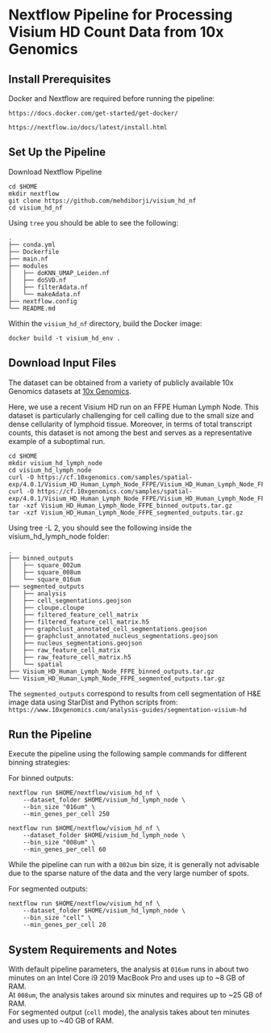 # Nextflow Pipeline for Processing Visium HD Count Data from 10x Genomics

## Install Prerequisites

Docker and Nextflow are required before running the pipeline:
```
https://docs.docker.com/get-started/get-docker/
```
```
https://nextflow.io/docs/latest/install.html
```
## Set Up the Pipeline

Download Nextflow Pipeline
```
cd $HOME
mkdir nextflow
git clone https://github.com/mehdiborji/visium_hd_nf
cd visium_hd_nf
```
Using `tree` you should be able to see the following:

```
.
├── conda.yml
├── Dockerfile
├── main.nf
├── modules
│   ├── doKNN_UMAP_Leiden.nf
│   ├── doSVD.nf
│   ├── filterAdata.nf
│   └── makeAdata.nf
├── nextflow.config
└── README.md
```

Within the `visium_hd_nf` directory, build the Docker image:

```
docker build -t visium_hd_env .
```


## Download Input Files

The dataset can be obtained from a variety of publicly available 10x Genomics datasets at [10x Genomics](https://www.10xgenomics.com/datasets).

Here, we use a recent Visium HD run on an FFPE Human Lymph Node. This dataset is particularly challenging for cell calling due to the small size and dense cellularity of lymphoid tissue. Moreover, in terms of total transcript counts, this dataset is not among the best and serves as a representative example of a suboptimal run.


```
cd $HOME
mkdir visium_hd_lymph_node
cd visium_hd_lymph_node
curl -O https://cf.10xgenomics.com/samples/spatial-exp/4.0.1/Visium_HD_Human_Lymph_Node_FFPE/Visium_HD_Human_Lymph_Node_FFPE_binned_outputs.tar.gz
curl -O https://cf.10xgenomics.com/samples/spatial-exp/4.0.1/Visium_HD_Human_Lymph_Node_FFPE/Visium_HD_Human_Lymph_Node_FFPE_segmented_outputs.tar.gz
tar -xzf Visium_HD_Human_Lymph_Node_FFPE_binned_outputs.tar.gz
tar -xzf Visium_HD_Human_Lymph_Node_FFPE_segmented_outputs.tar.gz
```
Using tree -L 2, you should see the following inside the visium_hd_lymph_node folder:
```
.
├── binned_outputs
│   ├── square_002um
│   ├── square_008um
│   └── square_016um
├── segmented_outputs
│   ├── analysis
│   ├── cell_segmentations.geojson
│   ├── cloupe.cloupe
│   ├── filtered_feature_cell_matrix
│   ├── filtered_feature_cell_matrix.h5
│   ├── graphclust_annotated_cell_segmentations.geojson
│   ├── graphclust_annotated_nucleus_segmentations.geojson
│   ├── nucleus_segmentations.geojson
│   ├── raw_feature_cell_matrix
│   ├── raw_feature_cell_matrix.h5
│   └── spatial
├── Visium_HD_Human_Lymph_Node_FFPE_binned_outputs.tar.gz
└── Visium_HD_Human_Lymph_Node_FFPE_segmented_outputs.tar.gz
```
The `segmented_outputs` correspond to results from cell segmentation of H&E image data using StarDist and Python scripts from:
`https://www.10xgenomics.com/analysis-guides/segmentation-visium-hd`


## Run the Pipeline

Execute the pipeline using the following sample commands for different binning strategies:

For binned outputs: 
```
nextflow run $HOME/nextflow/visium_hd_nf \
    --dataset_folder $HOME/visium_hd_lymph_node \
    --bin_size "016um" \
    --min_genes_per_cell 250
```

```
nextflow run $HOME/nextflow/visium_hd_nf \
    --dataset_folder $HOME/visium_hd_lymph_node \
    --bin_size "008um" \
    --min_genes_per_cell 60
```

While the pipeline can run with a `002um` bin size, it is generally not advisable due to the sparse nature of the data and the very large number of spots.

For segmented outputs: 
```
nextflow run $HOME/nextflow/visium_hd_nf \
    --dataset_folder $HOME/visium_hd_lymph_node \
    --bin_size "cell" \
    --min_genes_per_cell 20
```


## System Requirements and Notes

With default pipeline parameters, the analysis at `016um` runs in about two minutes on an Intel Core i9 2019 MacBook Pro and uses up to ~8 GB of RAM.  
At `008um`, the analysis takes around six minutes and requires up to ~25 GB of RAM.  
For segmented output (`cell` mode), the analysis takes about ten minutes and uses up to ~40 GB of RAM.